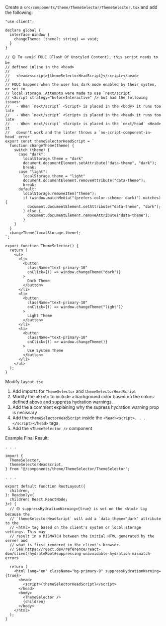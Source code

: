 Create a `src/components/theme/ThemeSelector/ThemeSelector.tsx` and add the following:

```tsx title="components/theme/ThemeSelector/ThemeSelector.tsx"
"use client";

declare global {
  interface Window {
    changeTheme: (theme?: string) => void;
  }
}

// 🟡 To avoid FOUC (Flash Of Unstyled Content), this script needs to be
// defined inline in the <head>
//
//   <head><script>{themeSelectorHeadScript}</script></head>
//
// FOUC happens when the user has dark mode enabled by their system, or set in
// local storage. Attempts were made to use `next/script`
// <Script strategy="beforeInteractive" /> but had the following issues:
//   - When `next/script` <Script> is placed in the <body> it runs too late
//   - When `next/script` <Script> is placed in the <head> it runs too late
//   - When `next/script` <Script> is placed in the `next/head` <Head> it
//   doesn't work and the linter throws a `no-script-component-in-head` error
export const themeSelectorHeadScript = `
  function changeTheme(theme) {
    switch (theme) {
      case "dark":
        localStorage.theme = "dark"
        document.documentElement.setAttribute("data-theme", "dark");
        break;
      case "light":
        localStorage.theme = "light"
        document.documentElement.removeAttribute("data-theme");
        break;
      default:
        localStorage.removeItem("theme");
        if (window.matchMedia("(prefers-color-scheme: dark)").matches) {
          document.documentElement.setAttribute("data-theme", "dark");
        } else {
          document.documentElement.removeAttribute("data-theme");
        }
    }
  }
  changeTheme(localStorage.theme);
`;

export function ThemeSelector() {
  return (
    <ul>
      <li>
        <button
          className="text-primary-10"
          onClick={() => window.changeTheme("dark")}
        >
          Dark Theme
        </button>
      </li>
      <li>
        <button
          className="text-primary-10"
          onClick={() => window.changeTheme("light")}
        >
          Light Theme
        </button>
      </li>
      <li>
        <button
          className="text-primary-10"
          onClick={() => window.changeTheme()}
        >
          Use System Theme
        </button>
      </li>
    </ul>
  );
}
```

Modify `layout.tsx`

1. Add imports for `ThemeSelector` and `themeSelectorHeadScript`
2. Modify the `<html>` to include a background color based on the colors defined above and suppress hydration warnings.
3. Add the a comment explaining why the supress hydration warning prop is necissary
4. Add the `themeSelectorHeadScript` inside the `<head><script>. . .</script></head>` tags
5. Add the `<ThemeSelector />` component

Example Final Result:

```tsx title="layout.tsx"
. . .

import {
  ThemeSelector,
  themeSelectorHeadScript,
} from "@/components/theme/ThemeSelector/ThemeSelector";

. . .

export default function RootLayout({
  children,
}: Readonly<{
  children: React.ReactNode;
}>) {
  // 🟡 suppressHydrationWarning={true} is set on the <html> tag because the
  // `themeSelectorHeadScript` will add a `data-theme="dark" attribute to the
  // <html> tag based on the client's system or local storage settings. This may
  // result in a MISMATCH between the initial HTML generated by the server and
  // what is first rendered in the client's browser.
  // See https://react.dev/reference/react-dom/client/hydrateRoot#suppressing-unavoidable-hydration-mismatch-errors

  return (
    <html lang="en" className="bg-primary-0" suppressHydrationWarning={true}>
      <head>
        <script>{themeSelectorHeadScript}</script>
      </head>
      <body>
        <ThemeSelector />
        {children}
      </body>
    </html>
  );
}
```
